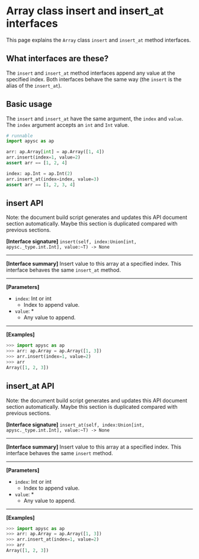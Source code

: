 # Array class insert and insert_at interfaces

This page explains the `Array` class `insert` and `insert_at` method interfaces.

## What interfaces are these?

The `insert` and `insert_at` method interfaces append any value at the specified index. Both interfaces behave the same way (the `insert` is the alias of the `insert_at`).

## Basic usage

The `insert` and `insert_at` have the same argument, the `index` and `value`\. The `index` argument accepts an `int` and `Int` value.

```py
# runnable
import apysc as ap

arr: ap.Array[int] = ap.Array([1, 4])
arr.insert(index=1, value=2)
assert arr == [1, 2, 4]

index: ap.Int = ap.Int(2)
arr.insert_at(index=index, value=3)
assert arr == [1, 2, 3, 4]
```


## insert API

<!-- Docstring: apysc._type.array.Array.insert -->

<span class="inconspicuous-txt">Note: the document build script generates and updates this API document section automatically. Maybe this section is duplicated compared with previous sections.</span>

**[Interface signature]** `insert(self, index:Union[int, apysc._type.int.Int], value:~T) -> None`<hr>

**[Interface summary]** Insert value to this array at a specified index. This interface behaves the same `insert_at` method.<hr>

**[Parameters]**

- `index`: Int or int
  - Index to append value.
- `value`: *
  - Any value to append.

<hr>

**[Examples]**

```py
>>> import apysc as ap
>>> arr: ap.Array = ap.Array([1, 3])
>>> arr.insert(index=1, value=2)
>>> arr
Array([1, 2, 3])
```

## insert_at API

<!-- Docstring: apysc._type.array.Array.insert_at -->

<span class="inconspicuous-txt">Note: the document build script generates and updates this API document section automatically. Maybe this section is duplicated compared with previous sections.</span>

**[Interface signature]** `insert_at(self, index:Union[int, apysc._type.int.Int], value:~T) -> None`<hr>

**[Interface summary]** Insert value to this array at a specified index. This interface behaves the same `insert` method.<hr>

**[Parameters]**

- `index`: Int or int
  - Index to append value.
- `value`: *
  - Any value to append.

<hr>

**[Examples]**

```py
>>> import apysc as ap
>>> arr: ap.Array = ap.Array([1, 3])
>>> arr.insert_at(index=1, value=2)
>>> arr
Array([1, 2, 3])
```
